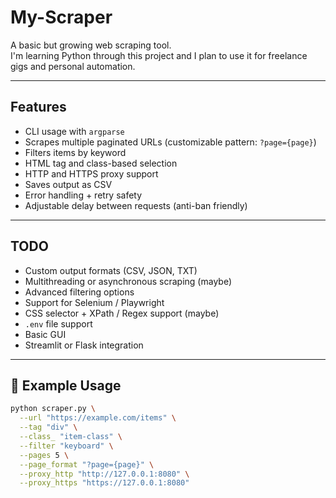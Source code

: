 # My-Scraper

A basic but growing web scraping tool.  
I'm learning Python through this project and I plan to use it for freelance gigs and personal automation.

---

## Features

- CLI usage with `argparse`
- Scrapes multiple paginated URLs (customizable pattern: `?page={page}`)
- Filters items by keyword
- HTML tag and class-based selection
- HTTP and HTTPS proxy support
- Saves output as CSV
- Error handling + retry safety
- Adjustable delay between requests (anti-ban friendly)

---

## TODO

- Custom output formats (CSV, JSON, TXT)
- Multithreading or asynchronous scraping (maybe)
- Advanced filtering options
- Support for Selenium / Playwright
- CSS selector + XPath / Regex support (maybe)
- `.env` file support
- Basic GUI  
- Streamlit or Flask integration

---

## 🧪 Example Usage

```bash
python scraper.py \
  --url "https://example.com/items" \
  --tag "div" \
  --class_ "item-class" \
  --filter "keyboard" \
  --pages 5 \
  --page_format "?page={page}" \
  --proxy_http "http://127.0.0.1:8080" \
  --proxy_https "https://127.0.0.1:8080"

